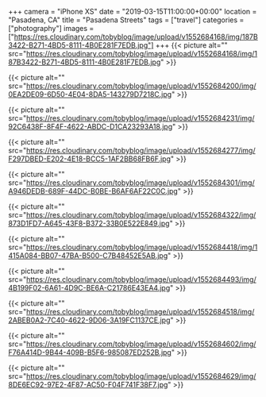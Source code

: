 +++
camera = "iPhone XS"
date = "2019-03-15T11:00:00+00:00"
location = "Pasadena, CA"
title = "Pasadena Streets"
tags = ["travel"]
categories = ["photography"]
images = ["https://res.cloudinary.com/tobyblog/image/upload/v1552684168/img/187B3422-B271-4BD5-8111-4B0E281F7EDB.jpg"]
+++
{{< picture alt="" src="https://res.cloudinary.com/tobyblog/image/upload/v1552684168/img/187B3422-B271-4BD5-8111-4B0E281F7EDB.jpg" >}}
<!--more-->
{{< picture alt="" src="https://res.cloudinary.com/tobyblog/image/upload/v1552684200/img/0EA2DE09-6D50-4E04-8DA5-143279D7218C.jpg" >}}

{{< picture alt="" src="https://res.cloudinary.com/tobyblog/image/upload/v1552684231/img/92C6438F-8F4F-4622-ABDC-D1CA23293A18.jpg" >}}

{{< picture alt="" src="https://res.cloudinary.com/tobyblog/image/upload/v1552684277/img/F297DBED-E202-4E18-BCC5-1AF2BB68FB6F.jpg" >}}

{{< picture alt="" src="https://res.cloudinary.com/tobyblog/image/upload/v1552684301/img/A946DEDB-689F-44DC-B0BE-B6AF6AF22C0C.jpg" >}}

{{< picture alt="" src="https://res.cloudinary.com/tobyblog/image/upload/v1552684322/img/873D1FD7-A645-43F8-B372-33B0E522E849.jpg" >}}

{{< picture alt="" src="https://res.cloudinary.com/tobyblog/image/upload/v1552684418/img/1415A084-BB07-47BA-B500-C7B48452E5AB.jpg" >}}

{{< picture alt="" src="https://res.cloudinary.com/tobyblog/image/upload/v1552684493/img/4B199F02-6A61-4D9C-BE6A-C21786E43EA4.jpg" >}}

{{< picture alt="" src="https://res.cloudinary.com/tobyblog/image/upload/v1552684518/img/2ABEB0A2-7C40-4622-9D06-3A19FC1137CE.jpg" >}}

{{< picture alt="" src="https://res.cloudinary.com/tobyblog/image/upload/v1552684602/img/F76A414D-9B44-409B-B5F6-985087ED252B.jpg" >}}

{{< picture alt="" src="https://res.cloudinary.com/tobyblog/image/upload/v1552684629/img/8DE6EC92-97E2-4F87-AC50-F04F741F38F7.jpg" >}}
